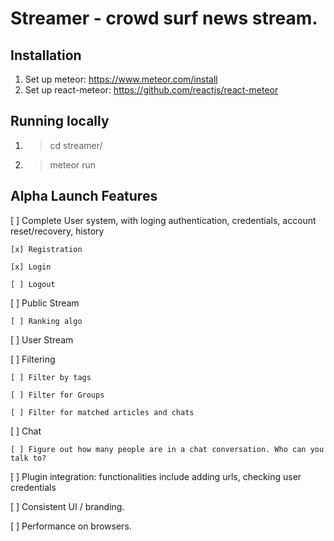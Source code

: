 # Streamer - crowd surf news stream.

## Installation

1. Set up meteor: https://www.meteor.com/install
2. Set up react-meteor: https://github.com/reactjs/react-meteor

## Running locally

1. > cd streamer/
2. > meteor run

## Alpha Launch Features

[ ] Complete User system, with loging authentication, credentials, account reset/recovery, history

 	[x] Registration

    [x] Login

    [ ] Logout

[ ] Public Stream

    [ ] Ranking algo

[ ] User Stream

[ ] Filtering

    [ ] Filter by tags

    [ ] Filter for Groups

    [ ] Filter for matched articles and chats

[ ] Chat

    [ ] Figure out how many people are in a chat conversation. Who can you talk to?

[ ] Plugin integration: functionalities include adding urls, checking user credentials

[ ] Consistent UI / branding.

[ ] Performance on browsers.

